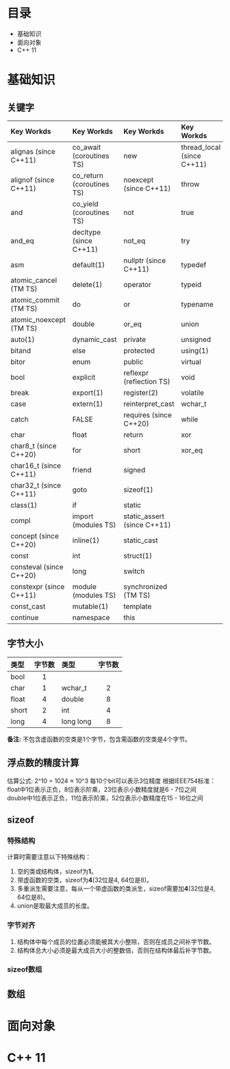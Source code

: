 # 目录
* 基础知识
* 面向对象
* C++ 11

# 基础知识
## 关键字

|Key Workds|Key Workds|Key Workds|Key Workds|
|:-|:-|:-|:-|
|alignas (since C++11)|co_await (coroutines TS)|new|thread_local (since C++11)|
|alignof (since C++11)|co_return (coroutines TS)|noexcept (since C++11)|throw|
|and|co_yield (coroutines TS)|not|true|
|and_eq|decltype (since C++11)|not_eq|try|
|asm|default(1)|nullptr (since C++11)|typedef|
|atomic_cancel (TM TS)|delete(1)|operator|typeid|
|atomic_commit (TM TS)|do|or|typename|
|atomic_noexcept (TM TS)|double|or_eq|union|
|auto(1)|dynamic_cast|private|unsigned|
|bitand|else|protected|using(1)|
|bitor|enum|public|virtual|
|bool|explicit|reflexpr (reflection TS)|void|
|break|export(1)|register(2)|volatile|
|case|extern(1)|reinterpret_cast|wchar_t|
|catch|FALSE|requires (since C++20)|while|
|char|float|return|xor|
|char8_t (since C++20)|for|short|xor_eq|
|char16_t (since C++11)|friend|signed|
|char32_t (since C++11)|goto|sizeof(1)|
|class(1)|if|static|
|compl|import (modules TS)|static_assert (since C++11)|
|concept (since C++20)|inline(1)|static_cast|
|const|int|struct(1)|
|consteval (since C++20)|long|switch|
|constexpr (since C++11)|module (modules TS)|synchronized (TM TS)|
|const_cast|mutable(1)|template|
|continue|namespace|this|


## 字节大小
|类型|字节数|类型|字节数|
|:-|:-:|:-|:-:|
|bool|1|
|char|1|wchar_t|2|
|float|4|double|8|
|short|2|int|4|
|long|4|long long|8|

**备注:** 不包含虚函数的空类是1个字节，包含需函数的空类是4个字节。

## 浮点数的精度计算
估算公式: 2^10 = 1024 ≈ 10^3 每10个bit可以表示3位精度
根据IEEE754标准：<br>
float中1位表示正负，8位表示阶乘，23位表示小数精度就是6 - 7位之间<br>
double中1位表示正负，11位表示阶乘，52位表示小数精度在15 - 16位之间<br>

## sizeof
### 特殊结构
计算时需要注意以下特殊结构：
1. 空的类或结构体，sizeof为**1**。
2. 带虚函数的空类，sizeof为**4**(32位是4, 64位是8)。
3. 多重派生需要注意，每从一个带虚函数的类派生，sizeof需要加**4**(32位是4, 64位是8)。
4. union是取最大成员的长度。

### 字节对齐
1. 结构体中每个成员的位置必须能被其大小整除，否则在成员之间补字节数。
2. 结构体总大小必须是最大成员大小的整数倍，否则在结构体最后补字节数。

### sizeof数组

## 数组


# 面向对象
# C++ 11